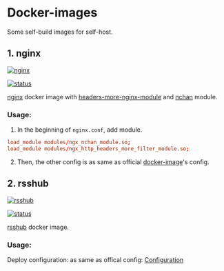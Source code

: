 # Docker-images

Some self-build images for self-host.

## 1. nginx

[![nginx](http://dockeri.co/image/rookiezoe/nginx)](https://hub.docker.com/r/rookiezoe/nginx)

[![status](https://github.com/RookieZoe/docker-images/workflows/nginx-alpine/badge.svg)](https://github.com/RookieZoe/docker-images/actions?query=workflow%3Anginx-alpine)

[nginx](http://nginx.org/download) docker image with [headers-more-nginx-module](https://github.com/openresty/headers-more-nginx-module/releases) and [nchan](https://github.com/slact/nchan/releases) module.

### Usage: 

1. In the beginning of `nginx.conf`, add module.

```nginx.conf
load_module modules/ngx_nchan_module.so;
load_module modules/ngx_http_headers_more_filter_module.so;
```

2. Then, the other config is as same as official [docker-image](https://hub.docker.com/_/nginx)'s config.

## 2. rsshub

[![rsshub](http://dockeri.co/image/rookiezoe/rsshub)](https://hub.docker.com/r/rookiezoe/rsshub)

[![status](https://github.com/RookieZoe/docker-images/workflows/rsshub-alpine/badge.svg)](https://github.com/RookieZoe/docker-images/actions?query=workflow%3Arsshub-alpine)

[rsshub](https://github.com/DIYgod/RSSHub) docker image.

### Usage: 

Deploy configuration: as same as offical config: [Configuration](https://docs.rsshub.app/en/install/#configuration-3)
